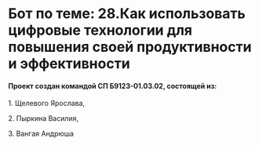 # Бот по теме: 28.Как использовать цифровые технологии для повышения своей продуктивности и эффективности

#### Проект создан командой СП Б9123-01.03.02, состоящей из:    
  <p>1. Щелевого Ярослава,    
  <p>2. Пыркина Василия,    
  <p>3. Вангая Андрюша    



  
